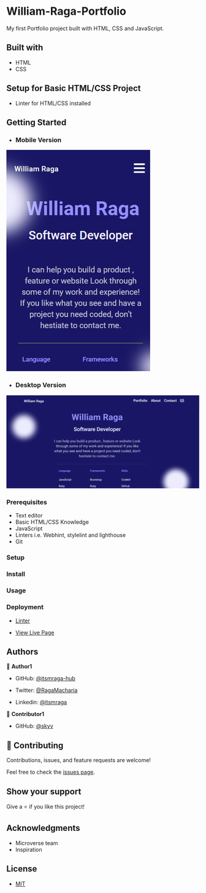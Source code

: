# William-Raga-Portfolio

My first Portfolio project built with HTML, CSS and JavaScript.

## Built with

- HTML
- CSS

## Setup for Basic HTML/CSS Project

- Linter for HTML/CSS installed

## Getting Started

- ### Mobile Version

![screenshort](portfolio2.png)

- ### Desktop Version

![screenshot](desktopImage.png)

### Prerequisites

- Text editor
- Basic HTML/CSS Knowledge
- JavaScript
- Linters i.e. Webhint, stylelint and lighthouse
- Git

### Setup

### Install

### Usage

### Deployment

- [Linter](https://github.com/microverseinc/linters-config/tree/master/html-css)

- [View Live Page](https://)

## Authors

👤 **Author1**

- GitHub: [@itsmraga-hub](https://github.com/itsmraga-hub)

- Twitter: [@RagaMacharia](https://twitter.com/RagaMacharia)

- Linkedin: [@itsmraga](https://www.linkedin.com/in/itsmraga/)

👤 **Contributor1**

- GitHub: [@skyv](https://github.com/skyv26)

## 🤝 Contributing

Contributions, issues, and feature requests are welcome!

Feel free to check the [issues page](../../issues/).

## Show your support

Give a ⭐️ if you like this project!

## Acknowledgments

- Microverse team
- Inspiration

## License

- [MIT](https://github.com/itsmraga-hub/William-Raga-Portfolio/blob/master/LICENSE)
